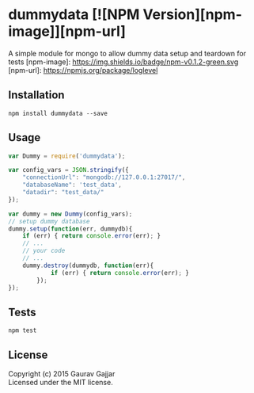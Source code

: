 # dummydata  [![NPM Version][npm-image]][npm-url] 
A simple module for mongo to allow dummy data setup and teardown for tests
[npm-image]: https://img.shields.io/badge/npm-v0.1.2-green.svg
[npm-url]: https://npmjs.org/package/loglevel

## Installation

  `npm install dummydata --save`


## Usage
```javascript
var Dummy = require('dummydata');

var config_vars = JSON.stringify({
	"connectionUrl": "mongodb://127.0.0.1:27017/",
	"databaseName": 'test_data',
	"datadir": "test_data/"
});

var dummy = new Dummy(config_vars);
// setup dummy database 
dummy.setup(function(err, dummydb){
	if (err) { return console.error(err); }
    // ...
    // your code
    // ...
    dummy.destroy(dummydb, function(err){
			if (err) { return console.error(err); }
		});	
});
```

## Tests
   `npm test`

## License
Copyright (c) 2015 Gaurav Gajjar  
Licensed under the MIT license.

